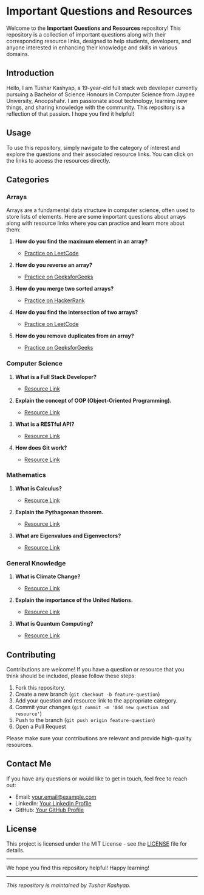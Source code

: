 # Important Questions and Resources

Welcome to the **Important Questions and Resources** repository! This repository is a collection of important questions along with their corresponding resource links, designed to help students, developers, and anyone interested in enhancing their knowledge and skills in various domains.

## Introduction

Hello, I am Tushar Kashyap, a 19-year-old full stack web developer currently pursuing a Bachelor of Science Honours in Computer Science from Jaypee University, Anoopshahr. I am passionate about technology, learning new things, and sharing knowledge with the community. This repository is a reflection of that passion. I hope you find it helpful!

## Usage

To use this repository, simply navigate to the category of interest and explore the questions and their associated resource links. You can click on the links to access the resources directly.

## Categories

### Arrays

Arrays are a fundamental data structure in computer science, often used to store lists of elements. Here are some important questions about arrays along with resource links where you can practice and learn more about them:

1. **How do you find the maximum element in an array?**
   - [Practice on LeetCode](https://leetcode.com/problems/maximum-subarray/)
   
2. **How do you reverse an array?**
   - [Practice on GeeksforGeeks](https://www.geeksforgeeks.org/write-a-program-to-reverse-an-array-or-string/)
   
3. **How do you merge two sorted arrays?**
   - [Practice on HackerRank](https://www.hackerrank.com/challenges/merge-two-sorted-linked-lists/problem)
   
4. **How do you find the intersection of two arrays?**
   - [Practice on LeetCode](https://leetcode.com/problems/intersection-of-two-arrays/)
   
5. **How do you remove duplicates from an array?**
   - [Practice on GeeksforGeeks](https://www.geeksforgeeks.org/remove-duplicates-from-a-given-string/)

### Computer Science

1. **What is a Full Stack Developer?**
   - [Resource Link](https://www.geeksforgeeks.org/what-is-full-stack-development/)
   
2. **Explain the concept of OOP (Object-Oriented Programming).**
   - [Resource Link](https://www.educative.io/edpresso/what-is-object-oriented-programming)

3. **What is a RESTful API?**
   - [Resource Link](https://www.codecademy.com/articles/what-is-rest)

4. **How does Git work?**
   - [Resource Link](https://git-scm.com/book/en/v2/Getting-Started-How-Git-Works)

### Mathematics

1. **What is Calculus?**
   - [Resource Link](https://www.khanacademy.org/math/calculus-1)
   
2. **Explain the Pythagorean theorem.**
   - [Resource Link](https://www.mathsisfun.com/pythagoras.html)

3. **What are Eigenvalues and Eigenvectors?**
   - [Resource Link](https://www.khanacademy.org/math/linear-algebra/alternate-bases/eigen-everything/v/linear-algebra-eigenvalues-and-eigenvectors)

### General Knowledge

1. **What is Climate Change?**
   - [Resource Link](https://climate.nasa.gov/)

2. **Explain the importance of the United Nations.**
   - [Resource Link](https://www.un.org/en/about-us/un-charter)

3. **What is Quantum Computing?**
   - [Resource Link](https://www.ibm.com/quantum-computing/learn/what-is-quantum-computing/)

## Contributing

Contributions are welcome! If you have a question or resource that you think should be included, please follow these steps:

1. Fork this repository.
2. Create a new branch (`git checkout -b feature-question`)
3. Add your question and resource link to the appropriate category.
4. Commit your changes (`git commit -m 'Add new question and resource'`)
5. Push to the branch (`git push origin feature-question`)
6. Open a Pull Request

Please make sure your contributions are relevant and provide high-quality resources.

## Contact Me

If you have any questions or would like to get in touch, feel free to reach out:

- Email: [your.email@example.com](mailto:your.email@example.com)
- LinkedIn: [Your LinkedIn Profile](https://www.linkedin.com/in/your-profile)
- GitHub: [Your GitHub Profile](https://github.com/your-profile)

## License

This project is licensed under the MIT License - see the [LICENSE](LICENSE) file for details.

---

We hope you find this repository helpful! Happy learning!

---

*This repository is maintained by Tushar Kashyap.*
